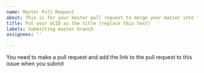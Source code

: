 ```yaml
---
name: Master Pull Request
about: This is for your master pull request to merge your master into this repo.
title: Put your UCID as the title (replace this text)
labels: Submitting master branch
assignees: ''

---
```


You need to make a pull request and add the link to the pull request to this issue when you submit
